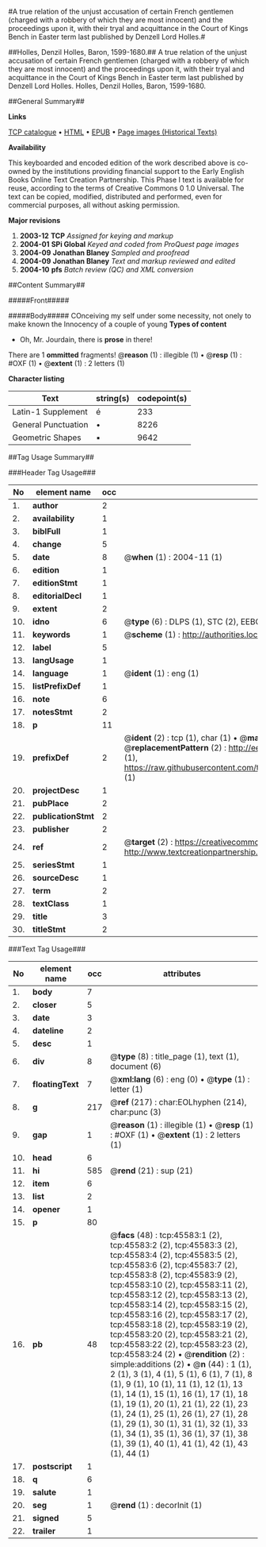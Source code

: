 #A true relation of the unjust accusation of certain French gentlemen (charged with a robbery of which they are most innocent) and the proceedings upon it, with their tryal and acquittance in the Court of Kings Bench in Easter term last published by Denzell Lord Holles.#

##Holles, Denzil Holles, Baron, 1599-1680.##
A true relation of the unjust accusation of certain French gentlemen (charged with a robbery of which they are most innocent) and the proceedings upon it, with their tryal and acquittance in the Court of Kings Bench in Easter term last published by Denzell Lord Holles.
Holles, Denzil Holles, Baron, 1599-1680.

##General Summary##

**Links**

[TCP catalogue](http://www.ota.ox.ac.uk/tcp/)  • 
[HTML](http://tei.it.ox.ac.uk/tcp/Texts-HTML/free/A70/A70251.html)  • 
[EPUB](http://tei.it.ox.ac.uk/tcp/Texts-EPUB/free/A70/A70251.epub) • 
[Page images (Historical Texts)](https://data.historicaltexts.jisc.ac.uk/view?pubId=eebo-10736551e&pageId=eebo-10736551e-45583-1)

**Availability**

This keyboarded and encoded edition of the
	       work described above is co-owned by the institutions
	       providing financial support to the Early English Books
	       Online Text Creation Partnership. This Phase I text is
	       available for reuse, according to the terms of Creative
	       Commons 0 1.0 Universal. The text can be copied,
	       modified, distributed and performed, even for
	       commercial purposes, all without asking permission.

**Major revisions**

1. __2003-12__ __TCP__ *Assigned for keying and markup*
1. __2004-01__ __SPi Global__ *Keyed and coded from ProQuest page images*
1. __2004-09__ __Jonathan Blaney__ *Sampled and proofread*
1. __2004-09__ __Jonathan Blaney__ *Text and markup reviewed and edited*
1. __2004-10__ __pfs__ *Batch review (QC) and XML conversion*

##Content Summary##

#####Front#####

#####Body#####
COnceiving my self under some necessity, not onely to make known the Innocency of a couple of young 
**Types of content**

  * Oh, Mr. Jourdain, there is **prose** in there!

There are 1 **ommitted** fragments! 
 @__reason__ (1) : illegible (1)  •  @__resp__ (1) : #OXF (1)  •  @__extent__ (1) : 2 letters (1)

**Character listing**


|Text|string(s)|codepoint(s)|
|---|---|---|
|Latin-1 Supplement|é|233|
|General Punctuation|•|8226|
|Geometric Shapes|▪|9642|

##Tag Usage Summary##

###Header Tag Usage###

|No|element name|occ|attributes|
|---|---|---|---|
|1.|__author__|2||
|2.|__availability__|1||
|3.|__biblFull__|1||
|4.|__change__|5||
|5.|__date__|8| @__when__ (1) : 2004-11 (1)|
|6.|__edition__|1||
|7.|__editionStmt__|1||
|8.|__editorialDecl__|1||
|9.|__extent__|2||
|10.|__idno__|6| @__type__ (6) : DLPS (1), STC (2), EEBO-CITATION (1), OCLC (1), VID (1)|
|11.|__keywords__|1| @__scheme__ (1) : http://authorities.loc.gov/ (1)|
|12.|__label__|5||
|13.|__langUsage__|1||
|14.|__language__|1| @__ident__ (1) : eng (1)|
|15.|__listPrefixDef__|1||
|16.|__note__|6||
|17.|__notesStmt__|2||
|18.|__p__|11||
|19.|__prefixDef__|2| @__ident__ (2) : tcp (1), char (1)  •  @__matchPattern__ (2) : ([0-9\-]+):([0-9IVX]+) (1), (.+) (1)  •  @__replacementPattern__ (2) : http://eebo.chadwyck.com/downloadtiff?vid=$1&page=$2 (1), https://raw.githubusercontent.com/textcreationpartnership/Texts/master/tcpchars.xml#$1 (1)|
|20.|__projectDesc__|1||
|21.|__pubPlace__|2||
|22.|__publicationStmt__|2||
|23.|__publisher__|2||
|24.|__ref__|2| @__target__ (2) : https://creativecommons.org/publicdomain/zero/1.0/ (1), http://www.textcreationpartnership.org/docs/. (1)|
|25.|__seriesStmt__|1||
|26.|__sourceDesc__|1||
|27.|__term__|2||
|28.|__textClass__|1||
|29.|__title__|3||
|30.|__titleStmt__|2||


###Text Tag Usage###

|No|element name|occ|attributes|
|---|---|---|---|
|1.|__body__|7||
|2.|__closer__|5||
|3.|__date__|3||
|4.|__dateline__|2||
|5.|__desc__|1||
|6.|__div__|8| @__type__ (8) : title_page (1), text (1), document (6)|
|7.|__floatingText__|7| @__xml:lang__ (6) : eng (0)  •  @__type__ (1) : letter (1)|
|8.|__g__|217| @__ref__ (217) : char:EOLhyphen (214), char:punc (3)|
|9.|__gap__|1| @__reason__ (1) : illegible (1)  •  @__resp__ (1) : #OXF (1)  •  @__extent__ (1) : 2 letters (1)|
|10.|__head__|6||
|11.|__hi__|585| @__rend__ (21) : sup (21)|
|12.|__item__|6||
|13.|__list__|2||
|14.|__opener__|1||
|15.|__p__|80||
|16.|__pb__|48| @__facs__ (48) : tcp:45583:1 (2), tcp:45583:2 (2), tcp:45583:3 (2), tcp:45583:4 (2), tcp:45583:5 (2), tcp:45583:6 (2), tcp:45583:7 (2), tcp:45583:8 (2), tcp:45583:9 (2), tcp:45583:10 (2), tcp:45583:11 (2), tcp:45583:12 (2), tcp:45583:13 (2), tcp:45583:14 (2), tcp:45583:15 (2), tcp:45583:16 (2), tcp:45583:17 (2), tcp:45583:18 (2), tcp:45583:19 (2), tcp:45583:20 (2), tcp:45583:21 (2), tcp:45583:22 (2), tcp:45583:23 (2), tcp:45583:24 (2)  •  @__rendition__ (2) : simple:additions (2)  •  @__n__ (44) : 1 (1), 2 (1), 3 (1), 4 (1), 5 (1), 6 (1), 7 (1), 8 (1), 9 (1), 10 (1), 11 (1), 12 (1), 13 (1), 14 (1), 15 (1), 16 (1), 17 (1), 18 (1), 19 (1), 20 (1), 21 (1), 22 (1), 23 (1), 24 (1), 25 (1), 26 (1), 27 (1), 28 (1), 29 (1), 30 (1), 31 (1), 32 (1), 33 (1), 34 (1), 35 (1), 36 (1), 37 (1), 38 (1), 39 (1), 40 (1), 41 (1), 42 (1), 43 (1), 44 (1)|
|17.|__postscript__|1||
|18.|__q__|6||
|19.|__salute__|1||
|20.|__seg__|1| @__rend__ (1) : decorInit (1)|
|21.|__signed__|5||
|22.|__trailer__|1||
